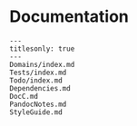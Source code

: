 # Documentation

```{toctree}
---
titlesonly: true
---
Domains/index.md
Tests/index.md
Todo/index.md
Dependencies.md
DocC.md
PandocNotes.md
StyleGuide.md
```